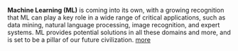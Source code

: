 **Machine Learning (ML)** is coming into its own, with a growing recognition that ML can play a key role in a wide range of critical applications, such as data mining, natural language processing, image recognition, and expert systems. ML provides potential solutions in all these domains and more, and is set to be a pillar of our future civilization. [more](https://www.toptal.com/machine-learning/machine-learning-theory-an-introductory-primer)
